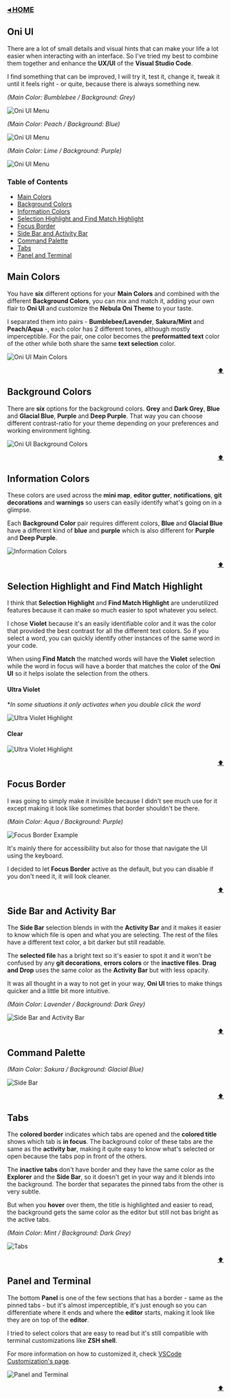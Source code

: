 ### [◂ HOME](../README.md) <!-- omit in toc -->

## Oni UI <!-- omit in toc -->

There are a lot of small details and visual hints that can make your life a lot easier when interacting with an interface. So I've tried my best to combine them together and enhance the **UX/UI** of the **Visual Studio Code**.

I find something that can be improved, I will try it, test it, change it, tweak it until it feels right - or quite, because there is always something new.

_<div align="left"> (Main Color: Bumblebee / Background: Grey) </div>_

![Oni UI Menu](https://raw.githubusercontent.com/psudo-dev/nebula-oni-theme/main/doc/oni-ui/window_1.png)

_<div align="left"> (Main Color: Peach / Background: Blue) </div>_

![Oni UI Menu](https://raw.githubusercontent.com/psudo-dev/nebula-oni-theme/main/doc/oni-ui/window_2.png)

_<div align="left"> (Main Color: Lime / Background: Purple) </div>_

![Oni UI Menu](https://raw.githubusercontent.com/psudo-dev/nebula-oni-theme/main/doc/oni-ui/window_3.png)

### Table of Contents

- [Main Colors](#main-colors)
- [Background Colors](#background-colors)
- [Information Colors](#information-colors)
- [Selection Highlight and Find Match Highlight](#selection-highlight-and-find-match-highlight)
- [Focus Border](#focus-border)
- [Side Bar and Activity Bar](#side-bar-and-activity-bar)
- [Command Palette](#command-palette)
- [Tabs](#tabs)
- [Panel and Terminal](#panel-and-terminal)

## Main Colors

You have **six** different options for your **Main Colors** and combined with the different **Background Colors**, you can mix and match it, adding your own flair to **Oni UI** and customize the **Nebula Oni Theme** to your taste.

I separated them into pairs - **Bumblebee/Lavender**, **Sakura/Mint** and **Peach/Aqua** -, each color has 2 different tones, although mostly imperceptible. For the pair, one color becomes the **preformatted text** color of the other while both share the same **text selection** color.

![Oni UI Main Colors](./oni-ui/main_2.png)

[<div align="right">⬆</div>](#table-of-contents)

## Background Colors

There are **six** options for the background colors. **Grey** and **Dark Grey**, **Blue** and **Glacial Blue**, **Purple** and **Deep Purple**. That way you can choose different contrast-ratio for your theme depending on your preferences and working environment lighting.

![Oni UI Background Colors](./oni-ui/bg_colors.png)

[<div align="right">⬆</div>](#table-of-contents)

## Information Colors

These colors are used across the **mini map**, **editor gutter**, **notifications**, **git decorations** and **warnings** so users can easily identify what's going on in a glimpse.

Each **Background Color** pair requires different colors, **Blue** and **Glacial Blue** have a different kind of **blue** and **purple** which is also different for **Purple** and **Deep Purple**.

![Information Colors](./oni-ui/info.png)

[<div align="right">⬆</div>](#table-of-contents)

## Selection Highlight and Find Match Highlight

I think that **Selection Highlight** and **Find Match Highlight** are underutilized features because it can make so much easier to spot whatever you select.

I chose **Violet** because it's an easily identifiable color and it was the color that provided the best contrast for all the different text colors. So if you select a word, you can quickly identify other instances of the same word in your code.

When using **Find Match** the matched words will have the **Violet** selection while the word in focus will have a border that matches the color of the **Oni UI** so it helps isolate the selection from the others.

#### Ultra Violet <!-- omit in toc -->

**In some situations it only activates when you double click the word*

![Ultra  Violet Highlight](./oni-ui/highlight_ultra_violet.gif)

#### Clear <!-- omit in toc -->

![Ultra  Violet Highlight](./oni-ui/highlight_clear.gif)

[<div align="right">⬆</div>](#table-of-contents)

## Focus Border

I was going to simply make it invisible because I didn't see much use for it except making it look like sometimes that border shouldn't be there.

*<div align="left"> (Main Color: Aqua / Background: Purple) </div>*

![Focus Border Example](./oni-ui/focus_border.gif)

It's mainly there for accessibility but also for those that navigate the UI using the keyboard.

I decided to let **Focus Border** active as the default, but you can disable if you don't need it, it will look cleaner.

[<div align="right">⬆</div>](#table-of-contents)

## Side Bar and Activity Bar

The **Side Bar** selection blends in with the **Activity Bar** and it makes it easier to know which file is open and what you are selecting. The rest of the files have a different text color, a bit darker but still readable.

The **selected file** has a bright text so it's easier to spot it and it won't be confused by any **git decorations**, **errors colors** or the **inactive files**. **Drag and Drop** uses the same color as the **Activity Bar** but with less opacity.

It was all thought in a way to not get in your way, **Oni UI** tries to make things quicker and a little bit more intuitive.

*<div align="left"> (Main Color: Lavender / Background: Dark Grey) </div>*

![Side Bar and Activity Bar](./oni-ui/sidebar.gif)

[<div align="right">⬆</div>](#table-of-contents)

## Command Palette

*<div align="left"> (Main Color: Sakura / Background: Glacial Blue) </div>*

![Side Bar](./oni-ui/command_palette.gif)

[<div align="right">⬆</div>](#table-of-contents)

## Tabs

The **colored border** indicates which tabs are opened and the **colored title** shows which tab is **in focus**. The background color of these tabs are the same as the **activity bar**, making it quite easy to know what's selected or open because the tabs pop in front of the others.

The **inactive tabs** don't have border and they have the same color as the **Explorer** and the **Side Bar**, so it doesn't get in your way and it blends into the background. The border that separates the pinned tabs from the other is very subtle.

But when you **hover** over them, the title is highlighted and easier to read, the background gets the same color as the editor but still not bas bright as the active tabs.

*<div align="left"> (Main Color: Mint / Background: Dark Grey) </div>*

![Tabs](./oni-ui/tabs.gif)

[<div align="right">⬆</div>](#table-of-contents)

## Panel and Terminal

The bottom **Panel** is one of the few sections that has a border - same as the pinned tabs - but it's almost imperceptible, it's just enough so you can differentiate where it ends and where the **editor** starts, making it look like they are on top of the **editor**.

I tried to select colors that are easy to read but it's still compatible with terminal customizations like **ZSH shell**.

For more information on how to customized it, check [VSCode Customization's page](./CUSTOMIZATION.md).

![Panel and Terminal](./oni-ui/terminal.png)

[<div align="right">⬆</div>](#table-of-contents)
